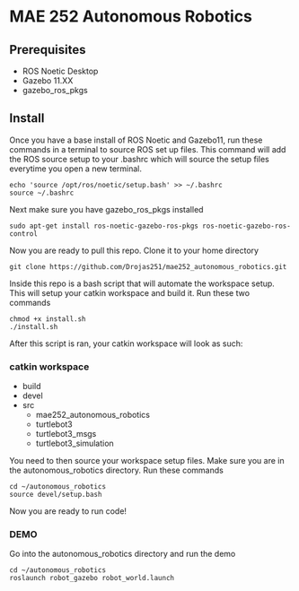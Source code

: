 # MAE 252 Autonomous Robotics

## Prerequisites
  - ROS Noetic Desktop
  - Gazebo 11.XX
  - gazebo_ros_pkgs
  
## Install
Once you have a base install of ROS Noetic and Gazebo11, run these commands in a terminal to source ROS set up files. This command will add the ROS source setup to your .bashrc which will source the setup files everytime you open a new terminal. 

```
echo 'source /opt/ros/noetic/setup.bash' >> ~/.bashrc
source ~/.bashrc
```
Next make sure you have gazebo_ros_pkgs installed

```
sudo apt-get install ros-noetic-gazebo-ros-pkgs ros-noetic-gazebo-ros-control
```
Now you are ready to pull this repo. Clone it to your home directory 

```
git clone https://github.com/Drojas251/mae252_autonomous_robotics.git
```
Inside this repo is a bash script that will automate the workspace setup. This will setup your catkin workspace and build it. Run these two commands 

```
chmod +x install.sh
./install.sh
```


After this script is ran, your catkin workspace will look as such:

### catkin workspace
  - build
  - devel
  - src
    - mae252_autonomous_robotics
    - turtlebot3
    - turtlebot3_msgs
    - turtlebot3_simulation
	

You need to then source your workspace setup files. Make sure you are in the autonomous_robotics directory. Run these commands 

```
cd ~/autonomous_robotics
source devel/setup.bash
```

Now you are ready to run code!

### DEMO
Go into the autonomous_robotics directory and run the demo

```
cd ~/autonomous_robotics
roslaunch robot_gazebo robot_world.launch
```

